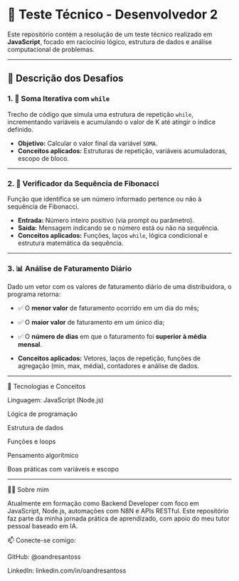 # 🧠 Teste Técnico - Desenvolvedor 2

Este repositório contém a resolução de um teste técnico realizado em **JavaScript**, focado em raciocínio lógico, estrutura de dados e análise computacional de problemas.

---

## 📌 Descrição dos Desafios

### 1. 🔁 Soma Iterativa com `while`
Trecho de código que simula uma estrutura de repetição `while`, incrementando variáveis e acumulando o valor de K até atingir o índice definido.

- **Objetivo:** Calcular o valor final da variável `SOMA`.
- **Conceitos aplicados:** Estruturas de repetição, variáveis acumuladoras, escopo de bloco.

---

### 2. 🔢 Verificador da Sequência de Fibonacci
Função que identifica se um número informado pertence ou não à sequência de Fibonacci.

- **Entrada:** Número inteiro positivo (via prompt ou parâmetro).
- **Saída:** Mensagem indicando se o número está ou não na sequência.
- **Conceitos aplicados:** Funções, laços `while`, lógica condicional e estrutura matemática da sequência.

---

### 3. 📊 Análise de Faturamento Diário

Dado um vetor com os valores de faturamento diário de uma distribuidora, o programa retorna:
- ✅ O **menor valor** de faturamento ocorrido em um dia do mês;
- ✅ O **maior valor** de faturamento em um único dia;
- ✅ O **número de dias** em que o faturamento foi **superior à média mensal**.

- **Conceitos aplicados:** Vetores, laços de repetição, funções de agregação (min, max, média), contadores e análise de dados.

---

🧰 Tecnologias e Conceitos

Linguagem: JavaScript (Node.js)

Lógica de programação

Estrutura de dados

Funções e loops

Pensamento algorítmico

Boas práticas com variáveis e escopo

------------------------------------------------

🙋‍♂️ Sobre mim

Atualmente em formação como Backend Developer com foco em JavaScript, Node.js, automações com N8N e APIs RESTful.
Este repositório faz parte da minha jornada prática de aprendizado, com apoio do meu tutor pessoal baseado em IA.

📫 Conecte-se comigo:

GitHub: @oandresantoss

LinkedIn: linkedin.com/in/oandresantoss


